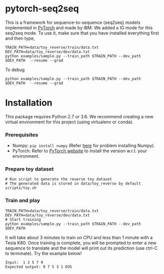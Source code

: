# pytorch-seq2seq

This is a framework for sequence-to-sequence (seq2seq) models implemented in [PyTorch](http://pytorch.org) and made by IBM. We added a IG mode for this seq2seq mode. To use it, make sure that you have installed everything first and then type, 

```
TRAIN_PATH=data/toy_reverse/train/data.txt
DEV_PATH=data/toy_reverse/dev/data.txt
python examples/sample.py --train_path $TRAIN_PATH --dev_path $DEV_PATH  --resume --grad
```

To debug
```
python examples/sample.py --train_path $TRAIN_PATH --dev_path $DEV_PATH  --resume --grad
```
# Installation
This package requires Python 2.7 or 3.6. We recommend creating a new virtual environment for this project (using virtualenv or conda).  

### Prerequisites

* Numpy: `pip install numpy` (Refer [here](https://github.com/numpy/numpy) for problem installing Numpy).
* PyTorch: Refer to [PyTorch website](http://pytorch.org/) to install the version w.r.t. your environment.

### Prepare toy dataset

	# Run script to generate the reverse toy dataset
    # The generated data is stored in data/toy_reverse by default
	scripts/toy.sh

### Train and play
	TRAIN_PATH=data/toy_reverse/train/data.txt
	DEV_PATH=data/toy_reverse/dev/data.txt
	# Start training
    python examples/sample.py --train_path $TRAIN_PATH --dev_path $DEV_PATH

It will take about 3 minutes to train on CPU and less than 1 minute with a Tesla K80.  Once training is complete, you will be prompted to enter a new sequence to translate and the model will print out its prediction (use ctrl-C to terminate).  Try the example below!

    Input:  1 3 5 7 9
	Expected output: 9 7 5 3 1 EOS

